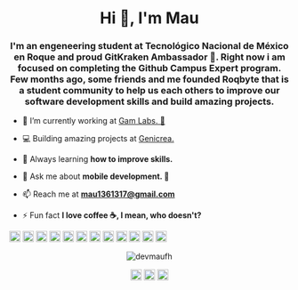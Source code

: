 <h1 align="center">Hi 👀, I'm Mau</h1>
<h3 align="center">I'm an engeneering student at Tecnológico Nacional de México en Roque and proud GitKraken Ambassador 🦑. Right now i am focused on completing the Github Campus Expert program. Few months ago, some friends and me founded Roqbyte that is a student community to help us each others to improve our software development skills and build amazing projects.</h3>

- 🔭 I’m currently working at [Gam Labs. 🧪](gamlabs.com.mx)

- 💻 Building amazing projects at [Genicrea.](genicrea.com)

- 🌱 Always learning **how to improve skills.**

- 💬 Ask me about **mobile development. 📱**

- 📫 Reach me at **mau1361317@gmail.com**

- ⚡ Fun fact **I love coffee ☕, I mean, who doesn't?**

<p align="left"><img src="https://devicons.github.io/devicon/devicon.git/icons/vuejs/vuejs-original-wordmark.svg" alt="vuejs" width="20" height="20"/> <img src="https://devicons.github.io/devicon/devicon.git/icons/android/android-original-wordmark.svg" alt="android" width="20" height="20"/> <img src="https://devicons.github.io/devicon/devicon.git/icons/bootstrap/bootstrap-plain.svg" alt="bootstrap" width="20" height="20"/> <img src="https://devicons.github.io/devicon/devicon.git/icons/csharp/csharp-original.svg" alt="csharp" width="20" height="20"/> <img src="https://devicons.github.io/devicon/devicon.git/icons/html5/html5-original-wordmark.svg" alt="html5" width="20" height="20"/> <img src="https://devicons.github.io/devicon/devicon.git/icons/java/java-original-wordmark.svg" alt="java" width="20" height="20"/> <img src="https://devicons.github.io/devicon/devicon.git/icons/javascript/javascript-original.svg" alt="javascript" width="20" height="20"/> <img src="https://devicons.github.io/devicon/devicon.git/icons/laravel/laravel-plain-wordmark.svg" alt="laravel" width="20" height="20"/> <img src="https://devicons.github.io/devicon/devicon.git/icons/php/php-original.svg" alt="php" width="20" height="20"/> <img src="https://devicons.github.io/devicon/devicon.git/icons/postgresql/postgresql-original-wordmark.svg" alt="postgresql" width="20" height="20"/> <img src="https://cdn.jsdelivr.net/npm/simple-icons@3.1.0/icons/flutter.svg" alt="flutter" width="20" height="20"/> <img src="https://cdn.jsdelivr.net/npm/simple-icons@3.1.0/icons/dart.svg" alt="dart" width="20" height="20"/></p><p align="center"> <img src="https://github-readme-stats.vercel.app/api?username=devmaufh&show_icons=true" alt="devmaufh" /> </p>

<p align="center">
<a href="https://twitter.com/mau_hernandez_f" target="blank"><img align="center" src="https://cdn.jsdelivr.net/npm/simple-icons@3.0.1/icons/twitter.svg" alt="mau_hernandez_f" height="20" width="20" /></a>
<a href="https://instagram.com/mauricio_____h.java" target="blank"><img align="center" src="https://cdn.jsdelivr.net/npm/simple-icons@3.0.1/icons/instagram.svg" alt="mauricio_____h.java" height="20" width="20" /></a>
<a href="https://medium.com/@mau1361317" target="blank"><img align="center" src="https://cdn.jsdelivr.net/npm/simple-icons@3.0.1/icons/medium.svg" alt="@mau1361317" height="20" width="20" /></a>
</p>
